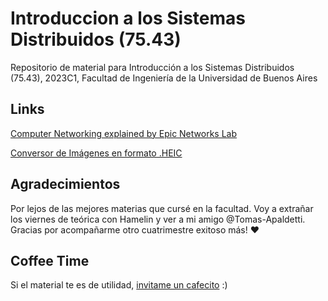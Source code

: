 # Introduccion a los Sistemas Distribuidos (75.43)
Repositorio de material para Introducción a los Sistemas Distribuidos (75.43), 2023C1, Facultad de Ingeniería de la Universidad de Buenos Aires

## Links
[Computer Networking explained by Epic Networks Lab](https://www.youtube.com/watch?v=BBzqX08GPo8&list=PLo80JwUm6hSR98FrTt0SGBM85IjOsEeZw)

[Conversor de Imágenes en formato .HEIC](http://www.iloveimg.com/)

## Agradecimientos
Por lejos de las mejores materias que cursé en la facultad. Voy a extrañar los viernes de teórica con Hamelin y ver a mi amigo @Tomas-Apaldetti. Gracias por acompañarme otro cuatrimestre exitoso más! ❤️

## Coffee Time
Si el material te es de utilidad, [invitame un cafecito](https://cafecito.app/gcc-cdimatteo) :)
